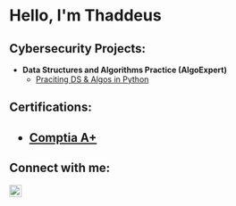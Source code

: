 <h1>Hello, I'm Thaddeus</h1> 

<h2>Cybersecurity Projects:</h2>

- <b>Data Structures and Algorithms Practice (AlgoExpert)</b>
  - [Praciting DS & Algos in Python](https://github.com/joshmadakor1/Algorithms-Practice)

<h2>Certifications:<h2>
  
  - [Comptia A+](https://www.comptia.org/certifications/a)

<h2>Connect with me:</h2>


[<img align="left" alt="Thaddeus757 | LinkedIn" width="22px" src="https://cdn.jsdelivr.net/npm/simple-icons@v3/icons/linkedin.svg" />][linkedin]



[linkedin]: https://linkedin.com/in/thaddeus-boyd-jr-83218a281

